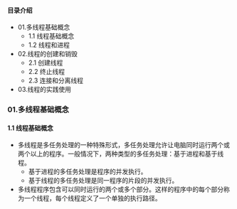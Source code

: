 #### 目录介绍
- 01.多线程基础概念
    - 1.1 线程基础概念
    - 1.2 线程和进程
- 02.线程的创建和销毁
    - 2.1 创建线程
    - 2.2 终止线程
    - 2.3 连接和分离线程
- 03.线程的实践使用




### 01.多线程基础概念
#### 1.1 线程基础概念
- 多线程是多任务处理的一种特殊形式，多任务处理允许让电脑同时运行两个或两个以上的程序。一般情况下，两种类型的多任务处理：基于进程和基于线程。
    - 基于进程的多任务处理是程序的并发执行。
    - 基于线程的多任务处理是同一程序的片段的并发执行。
- 多线程程序包含可以同时运行的两个或多个部分。这样的程序中的每个部分称为一个线程，每个线程定义了一个单独的执行路径。
























